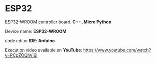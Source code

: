 # ESP32
ESP32-WROOM controller board. **C++, Micro Python**

Device name: **ESP32-WROOM**

code editor **IDE**: **Arduino**

Execution video available on **YouTube**: https://www.youtube.com/watch?v=PCpZOQhVi6I